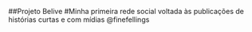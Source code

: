 ##Projeto Belive
#Minha primeira rede social voltada às publicações de histórias curtas e com mídias
@finefellings
